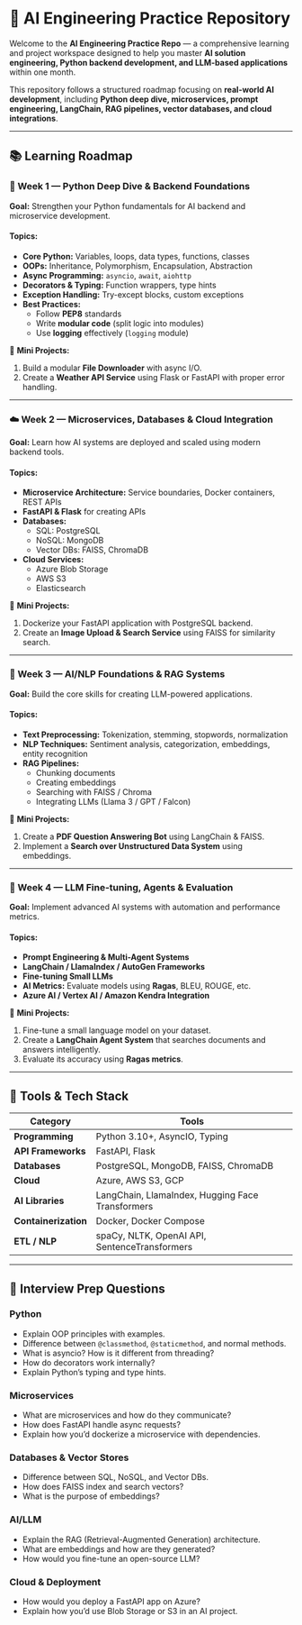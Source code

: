 # 🚀 AI Engineering Practice Repository

Welcome to the **AI Engineering Practice Repo** — a comprehensive learning and project workspace designed to help you master **AI solution engineering, Python backend development, and LLM-based applications** within one month.  

This repository follows a structured roadmap focusing on **real-world AI development**, including **Python deep dive, microservices, prompt engineering, LangChain, RAG pipelines, vector databases, and cloud integrations**.

---

## 📚 Learning Roadmap

### 🧩 Week 1 — Python Deep Dive & Backend Foundations
**Goal:** Strengthen your Python fundamentals for AI backend and microservice development.

#### Topics:
- **Core Python:** Variables, loops, data types, functions, classes  
- **OOPs:** Inheritance, Polymorphism, Encapsulation, Abstraction  
- **Async Programming:** `asyncio`, `await`, `aiohttp`  
- **Decorators & Typing:** Function wrappers, type hints  
- **Exception Handling:** Try-except blocks, custom exceptions  
- **Best Practices:**  
  - Follow **PEP8** standards  
  - Write **modular code** (split logic into modules)  
  - Use **logging** effectively (`logging` module)  

📘 **Mini Projects:**
1. Build a modular **File Downloader** with async I/O.  
2. Create a **Weather API Service** using Flask or FastAPI with proper error handling.  

---

### ☁️ Week 2 — Microservices, Databases & Cloud Integration
**Goal:** Learn how AI systems are deployed and scaled using modern backend tools.

#### Topics:
- **Microservice Architecture:** Service boundaries, Docker containers, REST APIs  
- **FastAPI & Flask** for creating APIs  
- **Databases:**
  - SQL: PostgreSQL
  - NoSQL: MongoDB
  - Vector DBs: FAISS, ChromaDB
- **Cloud Services:**
  - Azure Blob Storage
  - AWS S3
  - Elasticsearch

📘 **Mini Projects:**
1. Dockerize your FastAPI application with PostgreSQL backend.  
2. Create an **Image Upload & Search Service** using FAISS for similarity search.

---

### 🧠 Week 3 — AI/NLP Foundations & RAG Systems
**Goal:** Build the core skills for creating LLM-powered applications.

#### Topics:
- **Text Preprocessing:** Tokenization, stemming, stopwords, normalization  
- **NLP Techniques:** Sentiment analysis, categorization, embeddings, entity recognition  
- **RAG Pipelines:**  
  - Chunking documents  
  - Creating embeddings  
  - Searching with FAISS / Chroma  
  - Integrating LLMs (Llama 3 / GPT / Falcon)

📘 **Mini Projects:**
1. Create a **PDF Question Answering Bot** using LangChain & FAISS.  
2. Implement a **Search over Unstructured Data System** using embeddings.

---

### 🤖 Week 4 — LLM Fine-tuning, Agents & Evaluation
**Goal:** Implement advanced AI systems with automation and performance metrics.

#### Topics:
- **Prompt Engineering & Multi-Agent Systems**  
- **LangChain / LlamaIndex / AutoGen Frameworks**  
- **Fine-tuning Small LLMs**  
- **AI Metrics:** Evaluate models using **Ragas**, BLEU, ROUGE, etc.  
- **Azure AI / Vertex AI / Amazon Kendra Integration**  

📘 **Mini Projects:**
1. Fine-tune a small language model on your dataset.  
2. Create a **LangChain Agent System** that searches documents and answers intelligently.  
3. Evaluate its accuracy using **Ragas metrics**.

---

## 🧰 Tools & Tech Stack

| Category | Tools |
|-----------|-------|
| **Programming** | Python 3.10+, AsyncIO, Typing |
| **API Frameworks** | FastAPI, Flask |
| **Databases** | PostgreSQL, MongoDB, FAISS, ChromaDB |
| **Cloud** | Azure, AWS S3, GCP |
| **AI Libraries** | LangChain, LlamaIndex, Hugging Face Transformers |
| **Containerization** | Docker, Docker Compose |
| **ETL / NLP** | spaCy, NLTK, OpenAI API, SentenceTransformers |

---

## 🧠 Interview Prep Questions

### Python
- Explain OOP principles with examples.
- Difference between `@classmethod`, `@staticmethod`, and normal methods.
- What is asyncio? How is it different from threading?
- How do decorators work internally?
- Explain Python’s typing and type hints.

### Microservices
- What are microservices and how do they communicate?
- How does FastAPI handle async requests?
- Explain how you’d dockerize a microservice with dependencies.

### Databases & Vector Stores
- Difference between SQL, NoSQL, and Vector DBs.
- How does FAISS index and search vectors?
- What is the purpose of embeddings?

### AI/LLM
- Explain the RAG (Retrieval-Augmented Generation) architecture.
- What are embeddings and how are they generated?
- How would you fine-tune an open-source LLM?

### Cloud & Deployment
- How would you deploy a FastAPI app on Azure?
- Explain how you’d use Blob Storage or S3 in an AI project.


